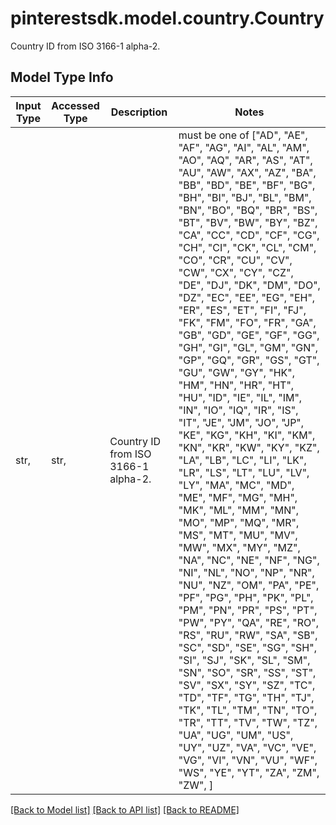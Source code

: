 # pinterestsdk.model.country.Country

Country ID from ISO 3166-1 alpha-2.

## Model Type Info
Input Type | Accessed Type | Description | Notes
------------ | ------------- | ------------- | -------------
str,  | str,  | Country ID from ISO 3166-1 alpha-2. | must be one of ["AD", "AE", "AF", "AG", "AI", "AL", "AM", "AO", "AQ", "AR", "AS", "AT", "AU", "AW", "AX", "AZ", "BA", "BB", "BD", "BE", "BF", "BG", "BH", "BI", "BJ", "BL", "BM", "BN", "BO", "BQ", "BR", "BS", "BT", "BV", "BW", "BY", "BZ", "CA", "CC", "CD", "CF", "CG", "CH", "CI", "CK", "CL", "CM", "CO", "CR", "CU", "CV", "CW", "CX", "CY", "CZ", "DE", "DJ", "DK", "DM", "DO", "DZ", "EC", "EE", "EG", "EH", "ER", "ES", "ET", "FI", "FJ", "FK", "FM", "FO", "FR", "GA", "GB", "GD", "GE", "GF", "GG", "GH", "GI", "GL", "GM", "GN", "GP", "GQ", "GR", "GS", "GT", "GU", "GW", "GY", "HK", "HM", "HN", "HR", "HT", "HU", "ID", "IE", "IL", "IM", "IN", "IO", "IQ", "IR", "IS", "IT", "JE", "JM", "JO", "JP", "KE", "KG", "KH", "KI", "KM", "KN", "KR", "KW", "KY", "KZ", "LA", "LB", "LC", "LI", "LK", "LR", "LS", "LT", "LU", "LV", "LY", "MA", "MC", "MD", "ME", "MF", "MG", "MH", "MK", "ML", "MM", "MN", "MO", "MP", "MQ", "MR", "MS", "MT", "MU", "MV", "MW", "MX", "MY", "MZ", "NA", "NC", "NE", "NF", "NG", "NI", "NL", "NO", "NP", "NR", "NU", "NZ", "OM", "PA", "PE", "PF", "PG", "PH", "PK", "PL", "PM", "PN", "PR", "PS", "PT", "PW", "PY", "QA", "RE", "RO", "RS", "RU", "RW", "SA", "SB", "SC", "SD", "SE", "SG", "SH", "SI", "SJ", "SK", "SL", "SM", "SN", "SO", "SR", "SS", "ST", "SV", "SX", "SY", "SZ", "TC", "TD", "TF", "TG", "TH", "TJ", "TK", "TL", "TM", "TN", "TO", "TR", "TT", "TV", "TW", "TZ", "UA", "UG", "UM", "US", "UY", "UZ", "VA", "VC", "VE", "VG", "VI", "VN", "VU", "WF", "WS", "YE", "YT", "ZA", "ZM", "ZW", ] 

[[Back to Model list]](../../README.md#documentation-for-models) [[Back to API list]](../../README.md#documentation-for-api-endpoints) [[Back to README]](../../README.md)

